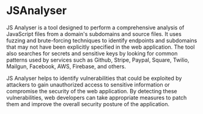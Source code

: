 # JSAnalyser
JS Analyser is a tool designed to perform a comprehensive analysis of JavaScript files from a domain's subdomains and source files. It uses fuzzing and brute-forcing techniques to identify endpoints and subdomains that may not have been explicitly specified in the web application. The tool also searches for secrets and sensitive keys by looking for common patterns used by services such as Github, Stripe, Paypal, Square, Twilio, Mailgun, Facebook, AWS, Firebase, and others.

JS Analyser helps to identify vulnerabilities that could be exploited by attackers to gain unauthorized access to sensitive information or compromise the security of the web application. By detecting these vulnerabilities, web developers can take appropriate measures to patch them and improve the overall security posture of the application.
